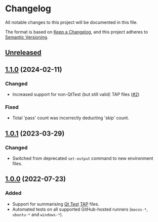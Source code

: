 # Changelog

All notable changes to this project will be documented in this file.

The format is based on [Keep a Changelog](https://keepachangelog.com/en/1.0.0/),
and this project adheres to [Semantic Versioning](https://semver.org/spec/v2.0.0.html).

## [Unreleased]

## [1.1.0] (2024-02-11)

### Changed

- Increased support for non-QtTest (but still valid) TAP files ([#2])

### Fixed

- Total 'pass' count was incorrectly deducting 'skip' count.

## [1.0.1] (2023-03-29)

### Changed

- Switched from deprecated `set-output` command to new environment files.

## [1.0.0] (2022-07-23)

### Added

- Support for summarising [Qt Test] [TAP] files.
- Automated tests on all supported GitHub-hosted runners (`macos-*`, `ubuntu-*` and `windows-*`).

[unreleased]: https://github.com/pcolby/tap-summary/compare/v1.1.0...HEAD
[1.1.0]: https://github.com/pcolby/tap-summary/releases/tag/v1.1.0
[1.0.1]: https://github.com/pcolby/tap-summary/releases/tag/v1.0.1
[1.0.0]: https://github.com/pcolby/tap-summary/releases/tag/v1.0.0

[#2]:  https://github.com/pcolby/tap-summary/issues/2
[TAP]: https://testanything.org/ "Test Anything Protocol"
[Qt Test]: https://doc.qt.io/qt-6/qtest-overview.html "Qt Test Overview"
